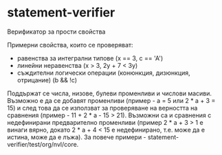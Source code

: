 ﻿# statement-verifier

Верификатор за прости свойства

Примерни свойства, които се проверяват:
- равенства за интегрални типове (x == 3, c == 'A')
- линейни неравенства (x > 3, 2y + 7 < 3y)
- съждителни логически операции (конюнкция, дизюнкция, отрицание) (b && !c)

Поддържат се числа, низове, булеви променливи и числови масиви. Възможно е да се 
добавят променливи (пример - а = 5 или 2 * а + 3 = 15) и след това да се използват
за проверяване на верността на сравнения (пример - 11 + 2 * а - 15 > 21). Възможни
са и сравнения с недефинирани предварително променливи (пример 2 * а + 3 > 1 е винаги
вярно, докато 2 * а + 4 < 15 е недефинирано, т.е. може да е истина, може да е лъжа). 
За повече примери - statement-verifier/test/org/nvl/core.

